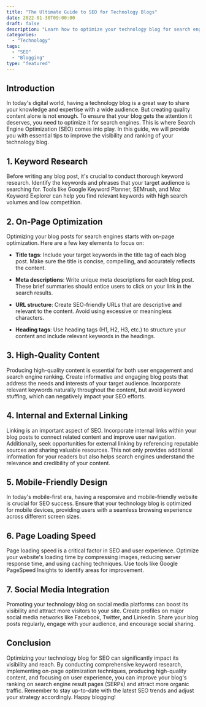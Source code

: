 ```yaml
--- 
title: "The Ultimate Guide to SEO for Technology Blogs"
date: 2022-01-30T09:00:00
draft: false
description: "Learn how to optimize your technology blog for search engines and drive more organic traffic."
categories: 
  - "Technology"
tags: 
  - "SEO"
  - "Blogging"
type: "featured"
---
```


## Introduction

In today's digital world, having a technology blog is a great way to share your knowledge and expertise with a wide audience. But creating quality content alone is not enough. To ensure that your blog gets the attention it deserves, you need to optimize it for search engines. This is where Search Engine Optimization (SEO) comes into play. In this guide, we will provide you with essential tips to improve the visibility and ranking of your technology blog.

## 1. Keyword Research

Before writing any blog post, it's crucial to conduct thorough keyword research. Identify the keywords and phrases that your target audience is searching for. Tools like Google Keyword Planner, SEMrush, and Moz Keyword Explorer can help you find relevant keywords with high search volumes and low competition.

## 2. On-Page Optimization

Optimizing your blog posts for search engines starts with on-page optimization. Here are a few key elements to focus on:

- **Title tags**: Include your target keywords in the title tag of each blog post. Make sure the title is concise, compelling, and accurately reflects the content.

- **Meta descriptions**: Write unique meta descriptions for each blog post. These brief summaries should entice users to click on your link in the search results.

- **URL structure**: Create SEO-friendly URLs that are descriptive and relevant to the content. Avoid using excessive or meaningless characters.

- **Heading tags**: Use heading tags (H1, H2, H3, etc.) to structure your content and include relevant keywords in the headings.

## 3. High-Quality Content

Producing high-quality content is essential for both user engagement and search engine ranking. Create informative and engaging blog posts that address the needs and interests of your target audience. Incorporate relevant keywords naturally throughout the content, but avoid keyword stuffing, which can negatively impact your SEO efforts.

## 4. Internal and External Linking

Linking is an important aspect of SEO. Incorporate internal links within your blog posts to connect related content and improve user navigation. Additionally, seek opportunities for external linking by referencing reputable sources and sharing valuable resources. This not only provides additional information for your readers but also helps search engines understand the relevance and credibility of your content.

## 5. Mobile-Friendly Design

In today's mobile-first era, having a responsive and mobile-friendly website is crucial for SEO success. Ensure that your technology blog is optimized for mobile devices, providing users with a seamless browsing experience across different screen sizes.

## 6. Page Loading Speed

Page loading speed is a critical factor in SEO and user experience. Optimize your website's loading time by compressing images, reducing server response time, and using caching techniques. Use tools like Google PageSpeed Insights to identify areas for improvement.

## 7. Social Media Integration

Promoting your technology blog on social media platforms can boost its visibility and attract more visitors to your site. Create profiles on major social media networks like Facebook, Twitter, and LinkedIn. Share your blog posts regularly, engage with your audience, and encourage social sharing.

## Conclusion

Optimizing your technology blog for SEO can significantly impact its visibility and reach. By conducting comprehensive keyword research, implementing on-page optimization techniques, producing high-quality content, and focusing on user experience, you can improve your blog's ranking on search engine result pages (SERPs) and attract more organic traffic. Remember to stay up-to-date with the latest SEO trends and adjust your strategy accordingly. Happy blogging!
